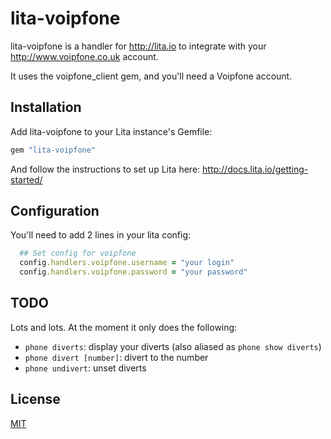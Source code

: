 # lita-voipfone

lita-voipfone is a handler for http://lita.io to integrate with your http://www.voipfone.co.uk account.

It uses the voipfone_client gem, and you'll need a Voipfone account.

## Installation

Add lita-voipfone to your Lita instance's Gemfile:

``` ruby
gem "lita-voipfone"
```

And follow the instructions to set up Lita here: http://docs.lita.io/getting-started/

## Configuration

You'll need to add 2 lines in your lita config:

```ruby
  ## Set config for voipfone
  config.handlers.voipfone.username = "your login"
  config.handlers.voipfone.password = "your password"
```

## TODO

Lots and lots. At the moment it only does the following:

* `phone diverts`: display your diverts (also aliased as `phone show diverts`)
* `phone divert [number]`: divert to the number
* `phone undivert`: unset diverts	



## License

[MIT](http://opensource.org/licenses/MIT)

